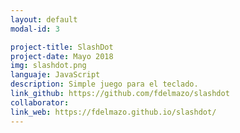 ```yaml
---
layout: default
modal-id: 3

project-title: SlashDot
project-date: Mayo 2018
img: slashdot.png
languaje: JavaScript
description: Simple juego para el teclado.
link_github: https://github.com/fdelmazo/slashdot
collaborator:
link_web: https://fdelmazo.github.io/slashdot/
---
```

